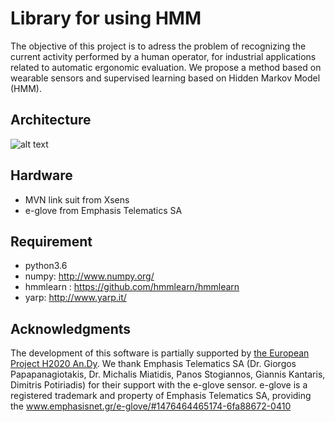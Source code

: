 # Library for using HMM

The objective of this project is to adress the problem of recognizing the current activity performed by a human operator, for industrial applications related to automatic ergonomic evaluation. We propose a method based on wearable sensors and supervised learning based on Hidden Markov Model (HMM).

## Architecture



![alt text](https://github.com/inria-larsen/activity-recognition-prediction-wearable/blob/master/Classifiers/HMM/doc/img/diagram.png "Architecture")



## Hardware

* MVN link suit from Xsens
* e-glove from Emphasis Telematics SA

## Requirement

* python3.6
* numpy: http://www.numpy.org/
* hmmlearn : https://github.com/hmmlearn/hmmlearn
* yarp: http://www.yarp.it/


## Acknowledgments

The development of this software is partially supported by [the European Project H2020 An.Dy](http://andy-project.eu/).
We thank Emphasis Telematics SA (Dr. Giorgos Papapanagiotakis, Dr. Michalis Miatidis, Panos Stogiannos, Giannis Kantaris, Dimitris Potiriadis) for their support with the e-glove sensor.
e-glove is a registered trademark and property of Emphasis Telematics SA, providing the www.emphasisnet.gr/e-glove/#1476464465174-6fa88672-0410
